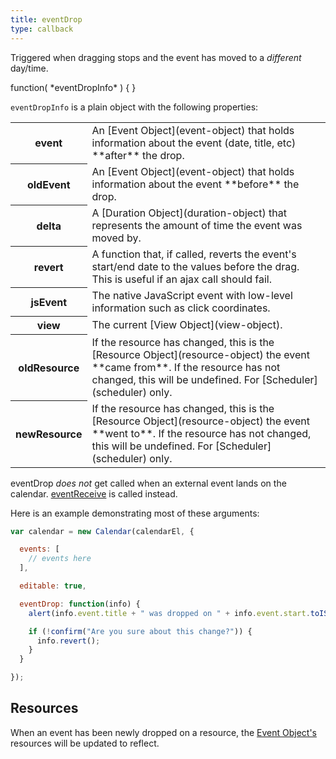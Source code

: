 ```yaml
---
title: eventDrop
type: callback
---
```


Triggered when dragging stops and the event has moved to a *different* day/time.

<div class='spec' markdown='1'>
function( *eventDropInfo* ) { }
</div>

`eventDropInfo` is a plain object with the following properties:

<table>

<tr>
<th>event</th>
<td markdown='1'>
An [Event Object](event-object) that holds information about the event (date, title, etc) **after** the drop.
</td>
</tr>

<tr>
<th>oldEvent</th>
<td markdown='1'>
An [Event Object](event-object) that holds information about the event **before** the drop.
</td>
</tr>

<tr>
<th>delta</th>
<td markdown='1'>
A [Duration Object](duration-object) that represents the amount of time the event was moved by.
</td>
</tr>

<tr>
<th>revert</th>
<td markdown='1'>
A function that, if called, reverts the event's start/end date to the values before the drag. This is useful if an ajax call should fail.
</td>
</tr>

<tr>
<th>jsEvent</th>
<td markdown='1'>
The native JavaScript event with low-level information such as click coordinates.
</td>
</tr>

<tr>
<th>view</th>
<td markdown='1'>
The current [View Object](view-object).
</td>
</tr>

<tr>
<th>oldResource</th>
<td markdown='1'>
If the resource has changed, this is the [Resource Object](resource-object) the event **came from**.
If the resource has not changed, this will be undefined.
For [Scheduler](scheduler) only.
</td>
</tr>

<tr>
<th>newResource</th>
<td markdown='1'>
If the resource has changed, this is the [Resource Object](resource-object) the event **went to**.
If the resource has not changed, this will be undefined.
For [Scheduler](scheduler) only.
</td>
</tr>

</table>

eventDrop *does not* get called when an external event lands on the calendar. [eventReceive](eventReceive) is called instead.

Here is an example demonstrating most of these arguments:

```js
var calendar = new Calendar(calendarEl, {

  events: [
    // events here
  ],

  editable: true,

  eventDrop: function(info) {
    alert(info.event.title + " was dropped on " + info.event.start.toISOString());

    if (!confirm("Are you sure about this change?")) {
      info.revert();
    }
  }

});
```

## Resources

When an event has been newly dropped on a resource, the [Event Object's](event-object) resources will be updated to reflect.
